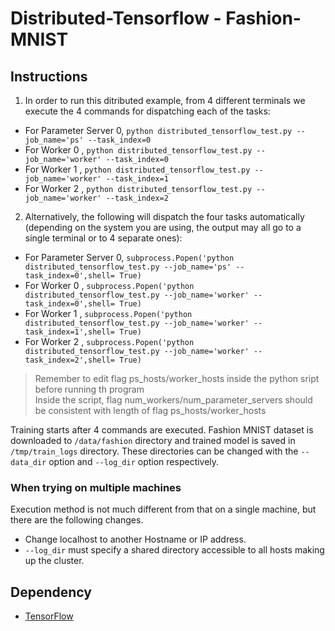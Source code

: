 # Distributed-Tensorflow - Fashion-MNIST

## Instructions
1. In order to run this ditributed example, from 4 different terminals we execute the 4 commands for dispatching each of the tasks: 
 * For Parameter Server 0, ```python distributed_tensorflow_test.py --job_name='ps' --task_index=0```
 * For Worker 0          , ```python distributed_tensorflow_test.py --job_name='worker' --task_index=0```
 * For Worker 1          , ```python distributed_tensorflow_test.py --job_name='worker' --task_index=1```
 * For Worker 2          , ```python distributed_tensorflow_test.py --job_name='worker' --task_index=2```

2. Alternatively, the following will dispatch the four tasks automatically (depending on the system you are using, the output may all go to a single terminal or to 4 separate ones):
* For Parameter Server 0, ```subprocess.Popen('python distributed_tensorflow_test.py --job_name='ps' --task_index=0',shell= True)```
* For Worker 0          , ```subprocess.Popen('python distributed_tensorflow_test.py --job_name='worker' --task_index=0',shell= True)```
* For Worker 1          , ```subprocess.Popen('python distributed_tensorflow_test.py --job_name='worker' --task_index=1',shell= True)```
* For Worker 2          , ```subprocess.Popen('python distributed_tensorflow_test.py --job_name='worker' --task_index=2',shell= True)```

 > Remember to edit flag ps_hosts/worker_hosts inside the python sript before running th program  
 > Inside the script, flag num_workers/num_parameter_servers should be consistent with length of flag ps_hosts/worker_hosts

Training starts after 4 commands are executed. Fashion MNIST dataset is downloaded to `/data/fashion` directory and trained model is saved in  `/tmp/train_logs` directory. These directories can be changed with the `--data_dir` option and `--log_dir` option respectively.

### When trying on multiple machines

Execution method is not much different from that on a single machine, but there are the following changes.

* Change localhost to another Hostname or IP address.
* `--log_dir` must specify a shared directory accessible to all hosts making up the cluster.

## Dependency
 * [TensorFlow](https://www.tensorflow.org)
